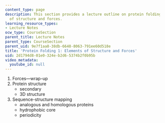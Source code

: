 ```yaml
---
content_type: page
description: This section provides a lecture outline on protein folding and the elements
  of structure and forces.
learning_resource_types:
- Lecture Notes
ocw_type: CourseSection
parent_title: Lecture Notes
parent_type: CourseSection
parent_uid: 9e7f1aa8-38db-6648-8063-791ee60d518e
title: 'Protein Folding 1: Elements of Structure and Forces'
uid: 2d1794d8-01e0-324e-b2d6-5374b2f0b95b
video_metadata:
  youtube_id: null
---
```


1.  Forces—wrap-up
2.  Protein structure
    *   secondary
    *   3D structure
3.  Sequence-structure mapping
    *   analogous and homologous proteins
    *   hydrophobic core
    *   periodicity